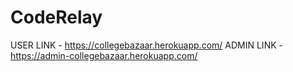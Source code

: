 # CodeRelay

USER LINK -  https://collegebazaar.herokuapp.com/
ADMIN LINK - https://admin-collegebazaar.herokuapp.com/
